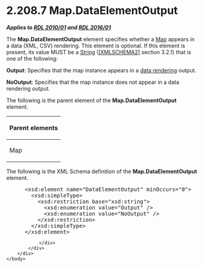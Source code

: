 <html dir="LTR" xmlns:mshelp="http://msdn.microsoft.com/mshelp" xmlns:ddue="http://ddue.schemas.microsoft.com/authoring/2003/5" xmlns:xlink="http://www.w3.org/1999/xlink" xmlns:tool="http://www.microsoft.com/tooltip">
    <head>
        <meta http-equiv="Content-Type" content="text/html; CHARSET=utf-8"></meta>
        <meta name="save" content="history"></meta>
        <title>2.208.7 Map.DataElementOutput</title>
        <xml>
            <mshelp:toctitle title="2.208.7 Map.DataElementOutput"></mshelp:toctitle>
            <mshelp:rltitle title="[MS-RDL]: Map.DataElementOutput"></mshelp:rltitle>
            <mshelp:keyword index="A" term="4df9c388-4341-4562-8e36-5f553f3347f2"></mshelp:keyword>
            <mshelp:attr name="DCSext.ContentType" value="open specification"></mshelp:attr>
            <mshelp:attr name="AssetID" value="4df9c388-4341-4562-8e36-5f553f3347f2"></mshelp:attr>
            <mshelp:attr name="TopicType" value="kbRef"></mshelp:attr>
            <mshelp:attr name="DCSext.Title" value="[MS-RDL]: Map.DataElementOutput" />
        </xml>
    </head>
    <body>
        <div id="header">
            <h1 class="heading">2.208.7 Map.DataElementOutput</h1>
        </div>
        <div id="mainSection">
            <div id="mainBody">
                <div id="allHistory" class="saveHistory"></div>
                <div id="sectionSection0" class="section" name="collapseableSection">
                    

<p><b><i>Applies to </i></b><a href="3428e690-a348-4ec7-8a6a-8efb42d2cdee.htm"><b><i>RDL 2010/01</i></b></a><b><i>
and </i></b><a href="52ce3983-2bfc-4e72-9359-42aaf5fe4509.htm"><b><i>RDL 2016/01</i></b></a></p>

<p>The <b>Map.DataElementOutput</b> element specifies whether a
<a href="fd166dd8-6772-4507-b3f6-50a2b7cfd6ac.htm">Map</a> appears in a data
(XML, CSV) rendering. This element is optional. If this element is present, its
value MUST be a <a href="1ed81ef3-a683-45e3-aaad-bd2bbe71bc3d.htm">String</a>
(<a href="https://go.microsoft.com/fwlink/?LinkId=90610">[XMLSCHEMA2]</a>
section 3.2.1) that is one of the following:</p>

<p><b>Output</b>: Specifies that the map instance
appears in a <a href="b2482b3f-74ab-4ca8-a9e5-c07955011743.htm#gt_9069c206-b9e9-4374-a7ee-50faf5def25b">data rendering</a>
output.</p>

<p><b>NoOutput</b>: Specifies that the map instance does
not appear in a data rendering output.</p>

<p>The following is the parent element of the <b>Map.DataElementOutput</b>
element. </p>

<table>
 <thead>
  <tr>
   <th>
   <p>Parent elements</p>
   </th>
  </tr>
 </thead>
 <tr>
  <td>
  <p>Map</p>
  </td>
 </tr>
</table>

<p>The following is the XML Schema definition of the <b>Map.DataElementOutput</b>
element.</p>

<dl>
<dd>
<div><pre> &lt;xsd:element name=&quot;DataElementOutput&quot; minOccurs=&quot;0&quot;&gt;
   &lt;xsd:simpleType&gt;
     &lt;xsd:restriction base=&quot;xsd:string&quot;&gt;
       &lt;xsd:enumeration value=&quot;Output&quot; /&gt;
       &lt;xsd:enumeration value=&quot;NoOutput&quot; /&gt;
     &lt;/xsd:restriction&gt;
   &lt;/xsd:simpleType&gt;
 &lt;/xsd:element&gt;
</pre></div>
</dd></dl>


                </div>
            </div>
        </div>
    </body>
</html>
